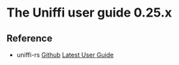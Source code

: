 # The Uniffi user guide 0.25.x

## Reference
- uniffi-rs
[Github](https://github.com/mozilla/uniffi-rs)
[Latest User Guide](https://mozilla.github.io/uniffi-rs/latest/)